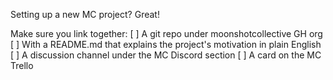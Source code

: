 Setting up a new MC project? Great!

Make sure you link together:
[ ] A git repo under moonshotcollective GH org
    [ ] With a README.md that explains the project's motivation in plain English
[ ] A discussion channel under the MC Discord section
[ ] A card on the MC Trello
